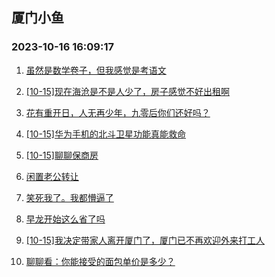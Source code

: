 ## 厦门小鱼 
### 2023-10-16 16:09:17

1. [虽然是数学卷子，但我感觉是考语文](http://bbs.xmfish.com/read-htm-tid-18089313.html)

2. [[10-15]现在海沧是不是人少了，房子感觉不好出租啊](http://bbs.xmfish.com/read-htm-tid-18089395.html)

3. [花有重开日，人无再少年，九零后你们还好吗？](http://bbs.xmfish.com/read-htm-tid-18089295.html)

4. [[10-15]华为手机的北斗卫星功能真能救命](http://bbs.xmfish.com/read-htm-tid-18089367.html)

5. [[10-15]聊聊保商房](http://bbs.xmfish.com/read-htm-tid-18089418.html)

6. [闲置老公转让](http://bbs.xmfish.com/read-htm-tid-18089392.html)

7. [笑死我了。我都懵逼了](http://bbs.xmfish.com/read-htm-tid-18089373.html)

8. [早龙开始这么省了吗](http://bbs.xmfish.com/read-htm-tid-18089503.html)

9. [[10-15]我决定带家人离开厦门了，厦门已不再欢迎外来打工人](http://bbs.xmfish.com/read-htm-tid-18089265.html)

10. [聊聊看：你能接受的面包单价是多少？](http://bbs.xmfish.com/read-htm-tid-18089355.html)

